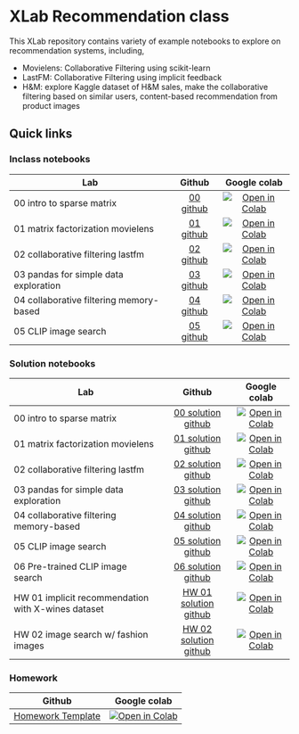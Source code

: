 # XLab Recommendation class

This XLab repository contains variety of example notebooks to explore on recommendation systems, including,
* Movielens: Collaborative Filtering using scikit-learn
* LastFM: Collaborative Filtering using implicit feedback
* H&M: explore Kaggle dataset of H&M sales, make the collaborative filtering based on similar users, content-based recommendation from product images
## Quick links
### Inclass notebooks

|   Lab   | Github  | Google colab |
|:----:| :----: |:----:|
|<div align="left"> 00 intro to sparse matrix       |  [00 github](solution_notebooks/00_intro_sparse_matrix.ipynb) | [![Open in Colab](https://colab.research.google.com/assets/colab-badge.svg)](https://colab.research.google.com/github/biodatlab/xlab-recommendation/blob/main/inclass_notebooks/00_intro_sparse_matrix.ipynb) |
|<div align="left"> 01 matrix factorization movielens |  [01 github](https://github.com/biodatlab/xlab-recommendation/blob/main/inclass_notebooks/01_matrix_factorization_movielens.ipynb) | [![Open in Colab](https://colab.research.google.com/assets/colab-badge.svg)](https://colab.research.google.com/github/biodatlab/xlab-recommendation/blob/main/inclass_notebooks/01_matrix_factorization_movielens.ipynb) |
|<div align="left"> 02 collaborative filtering lastfm       |  [02 github](https://github.com/biodatlab/xlab-recommendation/blob/main/inclass_notebooks/02_collaborative_filtering_lastfm.ipynb) | [![Open in Colab](https://colab.research.google.com/assets/colab-badge.svg)](https://colab.research.google.com/github/biodatlab/xlab-recommendation/blob/main/inclass_notebooks/02_collaborative_filtering_lastfm.ipynb) |
|<div align="left"> 03 pandas for simple data exploration      |  [03 github](https://github.com/biodatlab/xlab-recommendation/blob/main/inclass_notebooks/03_pandas_for_simple_data_exploration.ipynb) | [![Open in Colab](https://colab.research.google.com/assets/colab-badge.svg)](https://colab.research.google.com/github/biodatlab/xlab-recommendation/blob/main/inclass_notebooks/03_pandas_for_simple_data_exploration.ipynb) |
|<div align="left"> 04 collaborative filtering memory-based      |  [04 github](https://github.com/biodatlab/xlab-recommendation/blob/main/inclass_notebooks/04_collaborative_filtering_memory_based.ipynb) | [![Open in Colab](https://colab.research.google.com/assets/colab-badge.svg)](https://colab.research.google.com/github/biodatlab/xlab-recommendation/blob/main/inclass_notebooks/04_collaborative_filtering_memory_based.ipynb) |
|<div align="left"> 05 CLIP image search       |  [05 github](https://github.com/biodatlab/xlab-recommendation/blob/main/inclass_notebooks/05_CLIP_image_search.ipynb) | [![Open in Colab](https://colab.research.google.com/assets/colab-badge.svg)](https://colab.research.google.com/github/biodatlab/xlab-recommendation/blob/main/inclass_notebooks/05_CLIP_image_search.ipynb) |

### Solution notebooks

|   Lab   | Github  | Google colab |
|:----:| :----: |:----:|
|<div align="left"> 00 intro to sparse matrix       |  [00 solution github](https://github.com/biodatlab/xlab-recommendation/blob/main/solution_notebooks/00_intro_sparse_matrix.ipynb) | [![Open in Colab](https://colab.research.google.com/assets/colab-badge.svg)](https://colab.research.google.com/github/biodatlab/xlab-recommendation/blob/main/solution_notebooks/00_intro_sparse_matrix.ipynb) |
|<div align="left"> 01 matrix factorization movielens |  [01 solution github](https://github.com/biodatlab/xlab-recommendation/blob/main/solution_notebooks/01_matrix_factorization_movielens.ipynb) | [![Open in Colab](https://colab.research.google.com/assets/colab-badge.svg)](https://colab.research.google.com/github/biodatlab/xlab-recommendation/blob/main/solution_notebooks/01_matrix_factorization_movielens.ipynb) |
|<div align="left"> 02 collaborative filtering lastfm       |  [02 solution github](https://github.com/biodatlab/xlab-recommendation/blob/main/solution_notebooks/02_collaborative_filtering_lastfm.ipynb) | [![Open in Colab](https://colab.research.google.com/assets/colab-badge.svg)](https://colab.research.google.com/github/biodatlab/xlab-recommendation/blob/main/solution_notebooks/02_collaborative_filtering_lastfm.ipynb) |
|<div align="left"> 03 pandas for simple data exploration      |  [03 solution github](https://github.com/biodatlab/xlab-recommendation/blob/main/solution_notebooks/03_pandas_for_simple_data_exploration.ipynb) | [![Open in Colab](https://colab.research.google.com/assets/colab-badge.svg)](https://colab.research.google.com/github/biodatlab/xlab-recommendation/blob/main/solution_notebooks/03_pandas_for_simple_data_exploration.ipynb) |
|<div align="left"> 04 collaborative filtering memory-based      |  [04 solution github](https://github.com/biodatlab/xlab-recommendation/blob/main/solution_notebooks/04_collaborative_filtering_memory_based.ipynb) | [![Open in Colab](https://colab.research.google.com/assets/colab-badge.svg)](https://colab.research.google.com/github/biodatlab/xlab-recommendation/blob/main/solution_notebooks/04_collaborative_filtering_memory_based.ipynb) |
|<div align="left"> 05 CLIP image search       |  [05 solution github](https://github.com/biodatlab/xlab-recommendation/blob/main/solution_notebooks/05_CLIP_image_search.ipynb) | [![Open in Colab](https://colab.research.google.com/assets/colab-badge.svg)](https://colab.research.google.com/github/biodatlab/xlab-recommendation/blob/main/solution_notebooks/05_CLIP_image_search.ipynb) |
|<div align="left"> 06 Pre-trained CLIP image search       |  [06 solution github](https://github.com/biodatlab/xlab-recommendation/blob/main/solution_notebooks/06_CLIP_image_search_pretrained.ipynb) | [![Open in Colab](https://colab.research.google.com/assets/colab-badge.svg)](https://colab.research.google.com/github/biodatlab/xlab-recommendation/blob/main/solution_notebooks/06_CLIP_image_search_pretrained.ipynb) | 
|<div align="left"> HW 01 implicit recommendation with X-wines dataset | [HW 01 solution github](https://github.com/biodatlab/xlab-recommendation/blob/main/solution_notebooks/HW_01_X-wines.ipynb) | [![Open in Colab](https://colab.research.google.com/assets/colab-badge.svg)](https://colab.research.google.com/github/biodatlab/xlab-recommendation/blob/main/solution_notebooks/HW_01_X-wines.ipynb) |
|<div align="left"> HW 02 image search w/ fashion images      |  [HW 02 solution github](https://github.com/biodatlab/xlab-recommendation/blob/main/solution_notebooks/HW_02_fashion_image_search.ipynb) | [![Open in Colab](https://colab.research.google.com/assets/colab-badge.svg)](https://colab.research.google.com/github/biodatlab/xlab-recommendation/blob/main/solution_notebooks/HW_02_fashion_image_search.ipynb) |

### Homework
| Github  | Google colab |
|:----:| :----: |
|[Homework Template](https://github.com/biodatlab/xlab-recommendation/blob/main/homework/homework.ipynb) | [![Open in Colab](https://colab.research.google.com/assets/colab-badge.svg)](https://colab.research.google.com/github/biodatlab/xlab-recommendation/blob/main/homework/homework.ipynb)

